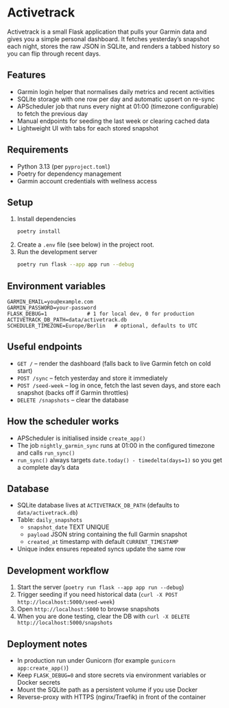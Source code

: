 # Activetrack

Activetrack is a small Flask application that pulls your Garmin data and gives you a simple personal dashboard. It fetches yesterday’s snapshot each night, stores the raw JSON in SQLite, and renders a tabbed history so you can flip through recent days.

## Features
- Garmin login helper that normalises daily metrics and recent activities
- SQLite storage with one row per day and automatic upsert on re-sync
- APScheduler job that runs every night at 01:00 (timezone configurable) to fetch the previous day
- Manual endpoints for seeding the last week or clearing cached data
- Lightweight UI with tabs for each stored snapshot

## Requirements
- Python 3.13 (per `pyproject.toml`)
- Poetry for dependency management
- Garmin account credentials with wellness access

## Setup
1. Install dependencies
   ```bash
   poetry install
   ```
2. Create a `.env` file (see below) in the project root.
3. Run the development server
   ```bash
   poetry run flask --app app run --debug
   ```

## Environment variables
```
GARMIN_EMAIL=you@example.com
GARMIN_PASSWORD=your-password
FLASK_DEBUG=1             # 1 for local dev, 0 for production
ACTIVETRACK_DB_PATH=data/activetrack.db
SCHEDULER_TIMEZONE=Europe/Berlin   # optional, defaults to UTC
```

## Useful endpoints
- `GET /` – render the dashboard (falls back to live Garmin fetch on cold start)
- `POST /sync` – fetch yesterday and store it immediately
- `POST /seed-week` – log in once, fetch the last seven days, and store each snapshot (backs off if Garmin throttles)
- `DELETE /snapshots` – clear the database

## How the scheduler works
- APScheduler is initialised inside `create_app()`
- The job `nightly_garmin_sync` runs at 01:00 in the configured timezone and calls `run_sync()`
- `run_sync()` always targets `date.today() - timedelta(days=1)` so you get a complete day’s data

## Database
- SQLite database lives at `ACTIVETRACK_DB_PATH` (defaults to `data/activetrack.db`)
- Table: `daily_snapshots`
  - `snapshot_date` TEXT UNIQUE
  - `payload` JSON string containing the full Garmin snapshot
  - `created_at` timestamp with default `CURRENT_TIMESTAMP`
- Unique index ensures repeated syncs update the same row

## Development workflow
1. Start the server (`poetry run flask --app app run --debug`)
2. Trigger seeding if you need historical data (`curl -X POST http://localhost:5000/seed-week`)
3. Open `http://localhost:5000` to browse snapshots
4. When you are done testing, clear the DB with `curl -X DELETE http://localhost:5000/snapshots`

## Deployment notes
- In production run under Gunicorn (for example `gunicorn app:create_app()`)
- Keep `FLASK_DEBUG=0` and store secrets via environment variables or Docker secrets
- Mount the SQLite path as a persistent volume if you use Docker
- Reverse-proxy with HTTPS (nginx/Traefik) in front of the container
